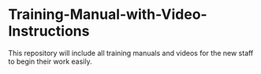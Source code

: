 # Training-Manual-with-Video-Instructions
This repository will include all training manuals and videos for the new staff to begin their work easily.
